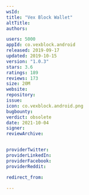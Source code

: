 ```yaml
---
wsId: 
title: "Vex Block Wallet"
altTitle: 
authors:

users: 5000
appId: co.vexblock.android
released: 2019-09-17
updated: 2019-10-15
version: "1.0.3"
stars: 3.6
ratings: 189
reviews: 173
size: 20M
website: 
repository: 
issue: 
icon: co.vexblock.android.png
bugbounty: 
verdict: obsolete
date: 2021-10-04
signer: 
reviewArchive:


providerTwitter: 
providerLinkedIn: 
providerFacebook: 
providerReddit: 

redirect_from:

---
```



